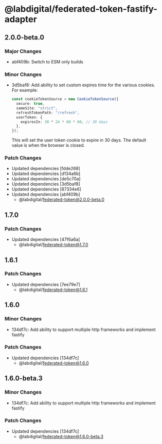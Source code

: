 # @labdigital/federated-token-fastify-adapter

## 2.0.0-beta.0

### Major Changes

- abf409b: Switch to ESM only builds

### Minor Changes

- 3d5baf8: Add ability to set custom expires time for the various cookies. For example:

  ```ts
  const cookieTokenSource = new CookieTokenSource({
    secure: true,
    sameSite: "strict",
    refreshTokenPath: "/refresh",
    userToken: {
      expiresIn: 30 * 24 * 60 * 60, // 30 days
    },
  });
  ```

  This will set the user token cookie to expire in 30 days. The default value is when
  the browser is closed.

### Patch Changes

- Updated dependencies [fdde268]
- Updated dependencies [d134a6b]
- Updated dependencies [de5c70a]
- Updated dependencies [3d5baf8]
- Updated dependencies [87334e6]
- Updated dependencies [abf409b]
  - @labdigital/federated-token@2.0.0-beta.0

## 1.7.0

### Patch Changes

- Updated dependencies [47f6a6a]
  - @labdigital/federated-token@1.7.0

## 1.6.1

### Patch Changes

- Updated dependencies [7ee79e7]
  - @labdigital/federated-token@1.6.1

## 1.6.0

### Minor Changes

- 134df7c: Add ability to support multiple http frameworks and implement fastify

### Patch Changes

- Updated dependencies [134df7c]
  - @labdigital/federated-token@1.6.0

## 1.6.0-beta.3

### Minor Changes

- 134df7c: Add ability to support multiple http frameworks and implement fastify

### Patch Changes

- Updated dependencies [134df7c]
  - @labdigital/federated-token@1.6.0-beta.3
